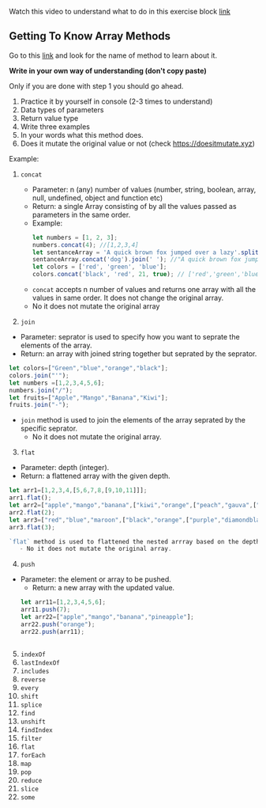 Watch this video to understand what to do in this exercise block [link](https://www.youtube.com/watch?v=zGpplZj4zY0&feature=youtu.be)

## Getting To Know Array Methods

Go to this [link](https://developer.mozilla.org/en-US/docs/Web/JavaScript/Reference/Global_Objects/Array) and look for the name of method to learn about it.

**Write in your own way of understanding (don't copy paste)**

Only if you are done with step 1 you should go ahead.

1. Practice it by yourself in console (2-3 times to understand)
2. Data types of parameters                                               
3. Return value type
4. Write three examples
5. In your words what this method does.
6. Does it mutate the original value or not (check https://doesitmutate.xyz)

Example:

1. `concat`

   - Parameter: n (any) number of values (number, string, boolean, array, null, undefined, object and function etc)
   - Return: a single Array consisting of by all the values passed as parameters in the same order.
   - Example:
     ```js
     let numbers = [1, 2, 3];
     numbers.concat(4); //[1,2,3,4]
     let sentanceArray = 'A quick brown fox jumped over a lazy'.split(' ');
     sentanceArray.concat('dog').join(' '); //"A quick brown fox jumped over a lazy dog"
     let colors = ['red', 'green', 'blue'];
     colors.concat('black', 'red', 21, true); // ['red','green','blue','black', 'red', 21, true]
     ```
   - `concat` accepts n number of values and returns one array with all the values in same order. It does not change the original array.
   - No it does not mutate the original array

2. `join`
  - Parameter: seprator is used to specify how you want to seprate the elements of the array.
   - Return: an array with joined string together but seprated by the seprator.
```js
let colors=["Green","blue","orange","black"];
colors.join("'");
let numbers =[1,2,3,4,5,6];
numbers.join("/");
let fruits=["Apple","Mango","Banana","Kiwi"];
fruits.join("-");
```
 - `join` method is used to join the elements of the array seprated by the specific seprator.
   - No it does not mutate the original array.
3. `flat`
  - Parameter: depth (integer).
   - Return: a flattened array with the given depth.
```js
let arr1=[1,2,3,4,[5,6,7,8,[9,10,11]]];
arr1.flat();
let arr2=["apple","mango","banana",["kiwi","orange",["peach","gauva",["rasberry"]]]];
arr2.flat(2);
let arr3=["red","blue","maroon",["black","orange",["purple","diamondblack",["wheat"]]]];
arr3.flat(3);

`flat` method is used to flattened the nested arrray based on the depth which is specified.
   - No it does not mutate the original array.
```
4. `push`
- Parameter: the element or array to be pushed.
   - Return: a new array with the updated value.
   ```js
   let arr11=[1,2,3,4,5,6];
   arr11.push(7);
   let arr22=["apple","mango","banana","pineapple"];
   arr22.push("orange");
   arr22.push(arr11);


   
   ```

5. `indexOf`
6. `lastIndexOf`
7. `includes`
8. `reverse`
9. `every`
10. `shift`
11. `splice`
12. `find`
13. `unshift`
14. `findIndex`
15. `filter`
16. `flat`
17. `forEach`
18. `map`
19. `pop`
20. `reduce`
21. `slice`
22. `some`

